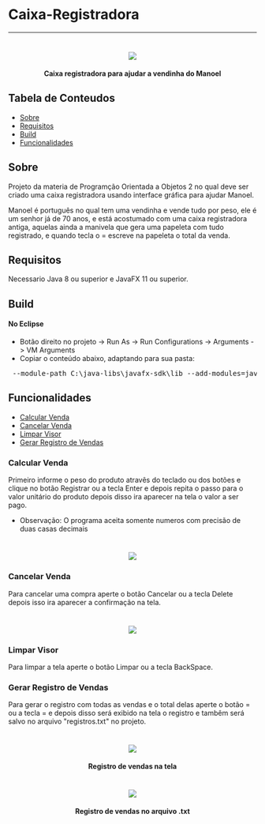 # Caixa-Registradora

---

<h1 align="center">
    <img src="https://i.imgur.com/ZJRkuwx.png">
</h1>
<p align="center">
<b>Caixa registradora para ajudar a vendinha do Manoel</b>
</p>

## Tabela de Conteudos

- [Sobre](#sobre)
- [Requisitos](#requisitos)
- [Build](#buid)
- [Funcionalidades](#funcionalidades)

## Sobre
Projeto da materia de Programção Orientada a Objetos 2 no qual deve ser criado uma caixa registradora usando interface gráfica para ajudar Manoel.

Manoel é português no qual tem uma vendinha e vende tudo por peso, ele é um senhor já de 70 anos, e está acostumado com uma caixa registradora antiga, aquelas ainda a manivela que gera uma papeleta com tudo registrado, e quando tecla o = escreve na papeleta o total da venda.

## Requisitos
Necessario Java 8 ou superior e JavaFX 11 ou superior.

## Build

#### No Eclipse
* Botão direito no projeto -> Run As -> Run Configurations -> Arguments -> VM Arguments
* Copiar o conteúdo abaixo, adaptando para sua pasta:
<pre>
 --module-path C:\java-libs\javafx-sdk\lib --add-modules=javafx.fxml,javafx.controls
</pre>

## Funcionalidades
- [Calcular Venda](#calcular-venda)
- [Cancelar Venda](#cancelar-venda)
- [Limpar Visor](#limpar-visor)
- [Gerar Registro de Vendas](#gerar-registro-de-vendas)

### Calcular Venda
Primeiro informe o peso do produto atravês do teclado ou dos botões e clique no botão Registrar ou a tecla Enter e depois repita o passo para o valor unitário do produto depois disso ira aparecer na tela o valor a ser pago.
* Observação: O programa aceita somente numeros com precisão de duas casas decimais
<h1 align="center">
    <img src="https://i.imgur.com/4cNhGlr.png">
</h1>

### Cancelar Venda
Para cancelar uma compra aperte o botão Cancelar ou a tecla Delete depois isso ira aparecer a confirmação na tela.
<h1 align="center">
    <img src="https://i.imgur.com/3PccPsp.png">
</h1>

### Limpar Visor
Para limpar a tela aperte o botão Limpar ou a tecla BackSpace.

### Gerar Registro de Vendas
Para gerar o registro com todas as vendas e o total delas aperte o botão = ou a tecla = e depois disso será exibido na tela o registro e tambêm será salvo no arquivo "registros.txt" no projeto.

<h1 align="center">
    <img src="https://i.imgur.com/AedsIzy.png">
</h1>
<p align="center">
<b>Registro de vendas na tela</b>
</p>

<h1 align="center">
    <img src="https://i.imgur.com/00fjXt5.png">
</h1>
<p align="center">
<b>Registro de vendas no arquivo .txt</b>
</p>
